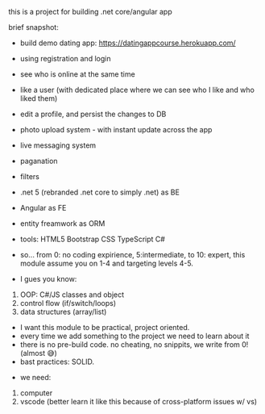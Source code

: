 this is a project for building .net core/angular app

brief snapshot:

- build demo dating app: https://datingappcourse.herokuapp.com/
- using registration and login
- see who is online at the same time
- like a user (with dedicated place where we can see who I like and who liked them)
- edit a profile, and persist the changes to DB
- photo upload system - with instant update across the app
- live messaging system
- paganation
- filters

- .net 5 (rebranded .net core to simply .net) as BE
- Angular as FE
- entity freamwork as ORM
- tools: HTML5 Bootstrap CSS TypeScript C#

- so... from 0: no coding expirience, 5:intermediate, to 10: expert, 
this module assume you on 1-4 and targeting levels 4-5.

- I gues you know:
1. OOP: C#/JS classes and object 
2. control flow (if/switch/loops)
3. data structures (array/list)

- I want this module to be practical, project oriented.
- every time we add something to the project we need to learn about it
- there is no pre-build code. no cheating, no snippits, we write from 0! (almost 😅)
- bast practices: SOLID.

* we need: 
1. computer
2. vscode (better learn it like this because of cross-platform issues w/ vs)



